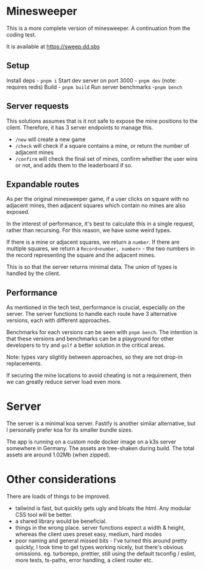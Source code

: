 # Minesweeper

This is a more complete version of minesweeper. A continuation from the coding test.

It is available at https://sweep.dd.sbs

## Setup

Install deps - `pnpm i`
Start dev server on port 3000 - `pnpm dev` (note: requires redis)
Build - `pnpm build`
Run server benchmarks -`pnpm bench`

## Server requests

This solutions assumes that is it not safe to expose the mine positions to the client.
Therefore, it has 3 server endpoints to manage this.

- `/new` will create a new game
- `/check` will check if a square contains a mine, or return the number of adjacent mines
- `/confirm` will check the final set of mines, confirm whether the user wins or not, and adds them to the leaderboard if so.

## Expandable routes

As per the original minesweeper game, if a user clicks on square with no adjacent mines, then adjacent squares which contain no mines are also exposed.

In the interest of performance, it's best to calculate this in a single request, rather than recursing. For this reason, we have some weird types.

If there is a mine or adjacent squares, we return a `number`. If there are multiple squares, we return a `Record<number, number>` - the two numbers in the record representing the square and the adjacent mines.

This is so that the server returns minimal data. The union of types is handled by the client.

## Performance

As mentioned in the tech test, performance is crucial, especially on the server. The server functions to handle each route have 3 alternative versions, each with different approaches.

Benchmarks for each versions can be seen with `pnpm bench`. The intention is that these versions and benchmarks can be a playground for other developers to try and `golf` a better solution in the critical areas.

Note: types vary slightly between approaches, so they are not drop-in replacements.

If securing the mine locations to avoid cheating is not a requirement, then we can greatly reduce server load even more.

# Server

The server is a minimal koa server. Fastify is another similar alternative, but I personally prefer koa for its smaller bundle sizes.

The app is running on a custom node docker image on a k3s server somewhere in Germany. The assets are tree-shaken during build.
The total assets are around 1.02Mb (when zipped).

# Other considerations

There are loads of things to be improved.

- tailwind is fast, but quickly gets ugly and bloats the html. Any modular CSS tool will be better.
- a shared library would be beneficial.
- things in the wrong place. server functions expect a width & height, whereas the client uses preset easy, medium, hard modes
- poor naming and general missed bits - I've turned this around pretty quickly, I took time to get types working nicely, but there's obvious omissions. eg. turborepo, prettier, still using the default tsconfig / eslint, more tests, ts-paths, error handling, a client router etc.
